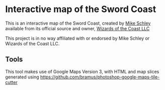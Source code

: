 # Interactive map of the Sword Coast

This is an interactive map of the Sword Coast, created by
[Mike Schley](http://mikeschley.com/)
available from its official source and owner,
[Wizards of the Coast LLC](http://dnd.wizards.com/articles/features/map-faer%C3%BCn)

This project is in no way affiliated with or endorsed by
Mike Schley or Wizards of the Coast LLC.

## Tools

This tool makes use of Google Maps Version 3, with HTML and map slices generated
using https://github.com/bramus/photoshop-google-maps-tile-cutter
